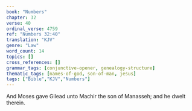```yaml
---
book: "Numbers"
chapter: 32
verse: 40
ordinal_verse: 4759
ref: "Numbers 32:40"
translation: "KJV"
genre: "Law"
word_count: 14
topics: []
cross_references: []
grammar_tags: [conjunctive-opener, genealogy-structure]
thematic_tags: [names-of-god, son-of-man, jesus]
tags: ["Bible","KJV","Numbers"]
---
```

And Moses gave Gilead unto Machir the son of Manasseh; and he dwelt therein.
